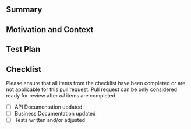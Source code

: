 ## Summary

<!--
Summarise the changes in this PR
-->

## Motivation and Context

<!--
Why is this change required? What problem does it solve?
Add screenshots of relevant UI changes if applicable.
-->

## Test Plan

<!--
How to test this PR?
-->

## Checklist

Please ensure that all items from the checklist have been completed or are not
applicable for this pull request. Pull request can be only considered ready for review
after *all* items are completed.

- [ ] API Documentation updated
- [ ] Business Documentation updated
- [ ] Tests written and/or adjusted
